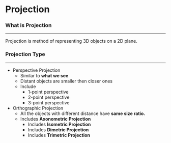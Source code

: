 # Projection
### What is Projection
---
Projection is method of representing 3D objects on a 2D plane.

### Projection Type
---
- Perspective Projection
	- Similar to **what we see**
	- Distant objects are smaller then closer ones
	- Include
		- 1-point perspective
		- 2-point perspective
		- 3-point perspective
- Orthographic Projection
	- All the objects with different distance have **same size ratio.**
	- Includes **Axonometric Projection**
		- Includes **Isometric Projection**
		- Includes **Dimetric Projection**
		- Includes **Trimetric Projection**